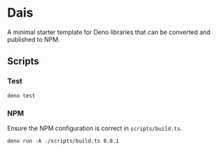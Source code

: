 # Dais

A minimal starter template for Deno libraries that can be converted and published to NPM.

## Scripts

### Test
```
deno test 
```
### NPM
Ensure the NPM configuration is correct in `scripts/build.ts`.
```
deno run -A ./scripts/build.ts 0.0.1
```